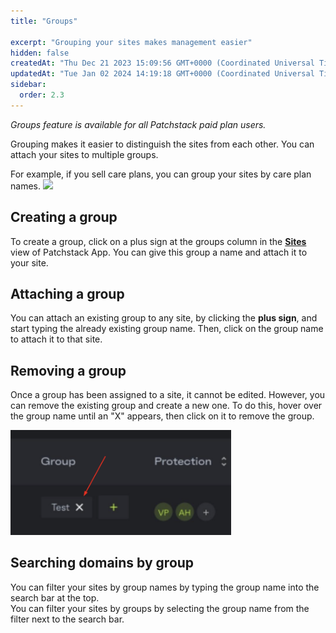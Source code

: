 ```yaml
---
title: "Groups"

excerpt: "Grouping your sites makes management easier"
hidden: false
createdAt: "Thu Dec 21 2023 15:09:56 GMT+0000 (Coordinated Universal Time)"
updatedAt: "Tue Jan 02 2024 14:19:18 GMT+0000 (Coordinated Universal Time)"
sidebar:
  order: 2.3
---
```

_Groups feature is available for all Patchstack paid plan users._

Grouping makes it easier to distinguish the sites from each other.
You can attach your sites to multiple groups.  

For example, if you sell care plans, you can group your sites by care plan names.
![](@images/patchstack-groups.png)

## Creating a group

To create a group, click on a plus sign at the groups column in the <a href="https://app.patchstack.com/sites" target="_blank">**Sites**</a> view of Patchstack App. 
You can give this group a name and attach it to your site.

## Attaching a group

You can attach an existing group to any site, by clicking the **plus sign**, and start typing the already existing group name. Then, click on the group name to attach it to that site.

## Removing a group
Once a group has been assigned to a site, it cannot be edited. However, you can remove the existing group and create a new one. To do this, hover over the group name until an "X" appears, then click on it to remove the group.

<img src="/src/assets/images/patchstack-editing-group.png" style="width: 70%;">


## Searching domains by group

You can filter your sites by group names by typing the group name into the search bar at the top.  
You can filter your sites by groups by selecting the group name from the filter next to the search bar.
